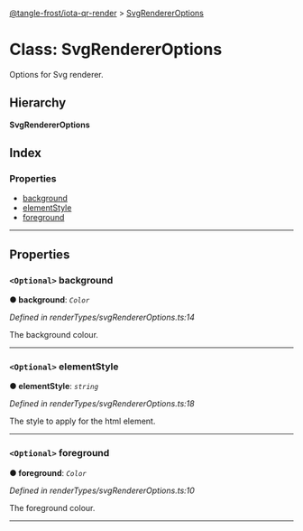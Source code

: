 [@tangle-frost/iota-qr-render](../README.md) > [SvgRendererOptions](../classes/svgrendereroptions.md)

# Class: SvgRendererOptions

Options for Svg renderer.

## Hierarchy

**SvgRendererOptions**

## Index

### Properties

* [background](svgrendereroptions.md#background)
* [elementStyle](svgrendereroptions.md#elementstyle)
* [foreground](svgrendereroptions.md#foreground)

---

## Properties

<a id="background"></a>

### `<Optional>` background

**● background**: *`Color`*

*Defined in renderTypes/svgRendererOptions.ts:14*

The background colour.

___
<a id="elementstyle"></a>

### `<Optional>` elementStyle

**● elementStyle**: *`string`*

*Defined in renderTypes/svgRendererOptions.ts:18*

The style to apply for the html element.

___
<a id="foreground"></a>

### `<Optional>` foreground

**● foreground**: *`Color`*

*Defined in renderTypes/svgRendererOptions.ts:10*

The foreground colour.

___

